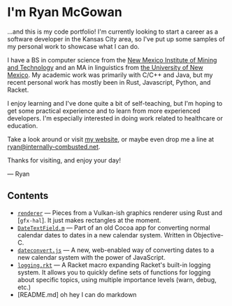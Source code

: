 # I'm Ryan McGowan

...and this is my code portfolio! I'm currently looking to start a career as a software developer in the Kansas City area, so I've put up some samples of my personal work to showcase what I can do.

I have a BS in computer science from the [New Mexico Institute of Mining and Technology](https://www.nmt.edu) and an MA in linguistics from [the University of New Mexico](https://www.unm.edu). My academic work was primarily with C/C++ and Java, but my recent personal work has mostly been in Rust, Javascript, Python, and Racket. 

I enjoy learning and I've done quite a bit of self-teaching, but I'm hoping to get some practical experience and to learn from more experienced developers. I'm especially interested in doing work related to healthcare or education.

Take a look around or visit [my website](https://internally-combusted.net), or maybe even drop me a line at [ryan@internally-combusted.net](mailto:ryan@internally-combusted.net). 

Thanks for visiting, and enjoy your day!

 — Ryan

 ## Contents

 - [`renderer`](https://github.com/internally-combusted/portfolio/tree/master/renderer) — Pieces from a Vulkan-ish graphics renderer using Rust and [`gfx-hal`]. It just makes rectangles at the moment.
 - [`DateTextField.m`](https://github.com/internally-combusted/portfolio/blob/master/DateTextField.m) — Part of an old Cocoa app for converting normal calendar dates to dates in a new calendar system. Written in Objective-C.
 - [`dateconvert.js`](https://github.com/internally-combusted/portfolio/blob/master/dateconvert.js) — A new, web-enabled way of converting dates to a new calendar system with the power of JavaScript.
 - [`logging.rkt`](https://github.com/internally-combusted/portfolio/blob/master/logging.rkt) — A Racket macro expanding Racket's built-in logging system. It allows you to quickly define sets of functions for logging about specific topics, using multiple importance levels (warn, debug, etc.)
 - [README.md] oh hey I can do markdown
